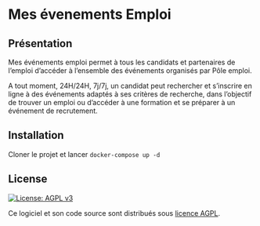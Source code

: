Mes évenements Emploi
=====================


Présentation
------------

Mes événements emploi permet à tous les candidats et partenaires de l’emploi d’accéder à l’ensemble des événements organisés par Pôle emploi.

A tout moment, 24H/24H, 7j/7j, un candidat peut rechercher et s’inscrire en ligne à des événements adaptés à ses critères de recherche, dans l’objectif de trouver un emploi ou d’accéder à une formation et se préparer à un événement de recrutement.

Installation
------------

Cloner le projet et lancer `docker-compose up -d`


License
-------

[![License: AGPL v3](https://img.shields.io/badge/License-AGPL%20v3-blue.svg)](https://www.gnu.org/licenses/agpl-3.0)

Ce logiciel et son code source sont distribués sous [licence AGPL](https://www.gnu.org/licenses/why-affero-gpl.fr.html).
